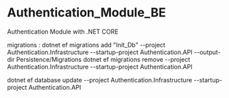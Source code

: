 # Authentication_Module_BE

Authentication Module with .NET CORE

migrations : dotnet ef migrations add "Init_Db" --project Authentication.Infrastructure --startup-project Authentication.API --output-dir Persistence/Migrations
dotnet ef migrations remove --project Authentication.Infrastructure --startup-project Authentication.API

 dotnet ef database update --project Authentication.Infrastructure --startup-project Authentication.API